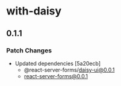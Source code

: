 # with-daisy

## 0.1.1

### Patch Changes

- Updated dependencies [5a20ecb]
  - @react-server-forms/daisy-ui@0.0.1
  - react-server-forms@0.0.1
